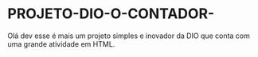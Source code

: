 # PROJETO-DIO-O-CONTADOR-
Olá dev esse é mais um projeto simples e inovador da DIO que conta com uma grande atividade em HTML.
